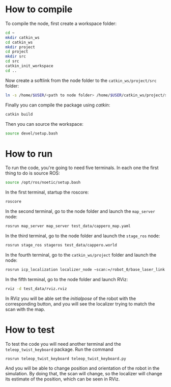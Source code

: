 # How to compile
To compile the node, first create a workspace folder:
```sh
cd ~
mkdir catkin_ws
cd catkin_ws
mkdir project
cd project
mkdir src
cd src
catkin_init_workspace
cd ..
```

Now create a softlink from the node folder to the `catkin_ws/project/src` folder:
```sh
ln -s /home/$USER/<path to node folder> /home/$USER/catkin_ws/project/src/icp_localization
```

Finally you can compile the package using _catkin_:
```sh
catkin build
```

Then you can source the workspace:
```sh
source devel/setup.bash
```

# How to run
To run the code, you're going to need five terminals. In each one the first thing to do is source ROS:
```sh
source /opt/ros/noetic/setup.bash
```

In the first terminal, startup the roscore:
```sh
roscore
```

In the second terminal, go to the node folder and launch the `map_server` node:
```sh
rosrun map_server map_server test_data/cappero_map.yaml    
```

In the third terminal, go to the node folder and launch the `stage_ros` node:
```sh
rosrun stage_ros stageros test_data/cappero.world
```

In the fourth terminal, go to the `catkin_ws/project` folder and launch the node:
```sh
rosrun icp_localization localizer_node ~scan:=/robot_0/base_laser_link
```

In the fifth terminal, go to the node folder and launch RViz:
```sh
rviz -d test_data/rviz.rviz
```

In RViz you will be able set the _initialpose_ of the robot with the corresponding button, and you will see the localizer trying to match the scan with the map.

# How to test
To test the code you will need another terminal and the `teleop_twist_keyboard` package.
Run the command
```sh
rosrun teleop_twist_keyboard teleop_twist_keyboard.py
```

And you will be able to change position and orientation of the robot in the simulation.
By doing that, the scan will change, so the localizer will change its estimate of the position, which can be seen in RViz.

